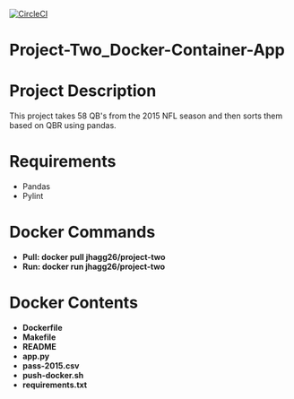 [![CircleCI](https://circleci.com/gh/jhagg26/Project-Two_Docker-Container-App.svg?style=svg)](https://circleci.com/gh/jhagg26/Project-Two_Docker-Container-App)

# Project-Two_Docker-Container-App

<html>
  
  <h1>Project Description</h1>
  <p>
    This project takes 58 QB's from the 2015 NFL season and then sorts them based on QBR using pandas.<br>
  </p>
  
  <h1>Requirements</h1>
  <ul>
    <li>Pandas</li>
    <li>Pylint</li>
  </ul>
  
  <h1>Docker Commands</h1>
  <ul>
    <li><strong>Pull:<strong> docker pull jhagg26/project-two</li>
    <li><strong>Run:<strong> docker run jhagg26/project-two</li>
  </ul>
      
  <h1>Docker Contents</h1>
  <ul>
    <li>Dockerfile</li>
    <li>Makefile</li>
    <li>README</li>
    <li>app.py</li>
    <li>pass-2015.csv</li>
    <li>push-docker.sh</li>
    <li>requirements.txt</li>
  </ul>
      
</html>
